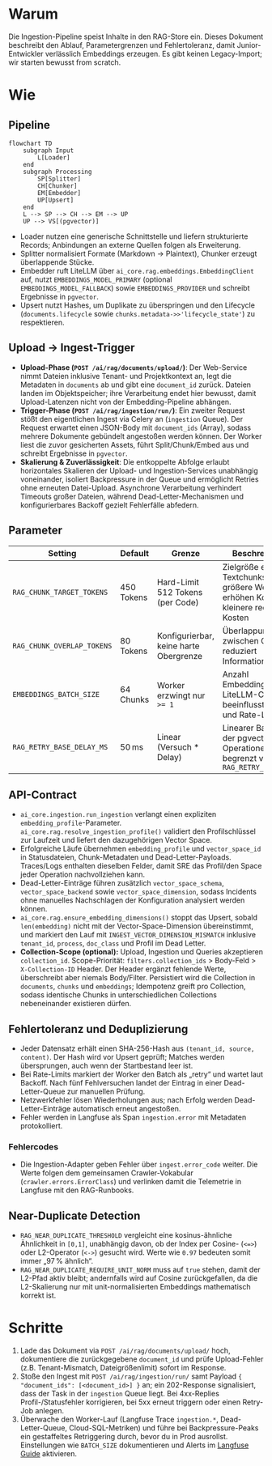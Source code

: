 # Warum
Die Ingestion-Pipeline speist Inhalte in den RAG-Store ein. Dieses Dokument beschreibt den Ablauf, Parametergrenzen und Fehlertoleranz, damit Junior-Entwickler verlässlich Embeddings erzeugen. Es gibt keinen Legacy-Import; wir starten bewusst from scratch.

# Wie
## Pipeline
```mermaid
flowchart TD
    subgraph Input
        L[Loader]
    end
    subgraph Processing
        SP[Splitter]
        CH[Chunker]
        EM[Embedder]
        UP[Upsert]
    end
    L --> SP --> CH --> EM --> UP
    UP --> VS[(pgvector)]
```

- Loader nutzen eine generische Schnittstelle und liefern strukturierte Records; Anbindungen an externe Quellen folgen als Erweiterung.
- Splitter normalisiert Formate (Markdown → Plaintext), Chunker erzeugt überlappende Stücke.
- Embedder ruft LiteLLM über `ai_core.rag.embeddings.EmbeddingClient` auf, nutzt `EMBEDDINGS_MODEL_PRIMARY` (optional `EMBEDDINGS_MODEL_FALLBACK`) sowie `EMBEDDINGS_PROVIDER` und schreibt Ergebnisse in `pgvector`.
- Upsert nutzt Hashes, um Duplikate zu überspringen und den Lifecycle (`documents.lifecycle` sowie `chunks.metadata->>'lifecycle_state'`) zu respektieren.

## Upload → Ingest-Trigger
- **Upload-Phase (`POST /ai/rag/documents/upload/`)**: Der Web-Service nimmt Dateien inklusive Tenant- und Projektkontext an, legt die Metadaten in `documents` ab und gibt eine `document_id` zurück. Dateien landen im Objektspeicher; ihre Verarbeitung endet hier bewusst, damit Upload-Latenzen nicht von der Embedding-Pipeline abhängen.
- **Trigger-Phase (`POST /ai/rag/ingestion/run/`)**: Ein zweiter Request stößt den eigentlichen Ingest via Celery an (`ingestion` Queue). Der Request erwartet einen JSON-Body mit `document_ids` (Array), sodass mehrere Dokumente gebündelt angestoßen werden können. Der Worker liest die zuvor gesicherten Assets, führt Split/Chunk/Embed aus und schreibt Ergebnisse in `pgvector`.
- **Skalierung & Zuverlässigkeit**: Die entkoppelte Abfolge erlaubt horizontales Skalieren der Upload- und Ingestion-Services unabhängig voneinander, isoliert Backpressure in der Queue und ermöglicht Retries ohne erneuten Datei-Upload. Asynchrone Verarbeitung verhindert Timeouts großer Dateien, während Dead-Letter-Mechanismen und konfigurierbares Backoff gezielt Fehlerfälle abfedern.

## Parameter
| Setting | Default | Grenze | Beschreibung |
| --- | --- | --- | --- |
| `RAG_CHUNK_TARGET_TOKENS` | 450 Tokens | Hard-Limit 512 Tokens (per Code) | Zielgröße eines Textchunks; größere Werte erhöhen Kontext, kleinere reduzieren Kosten |
| `RAG_CHUNK_OVERLAP_TOKENS` | 80 Tokens | Konfigurierbar, keine harte Obergrenze | Überlappung zwischen Chunks; reduziert Informationsverlust |
| `EMBEDDINGS_BATCH_SIZE` | 64 Chunks | Worker erzwingt nur `>= 1` | Anzahl Embeddings pro LiteLLM-Call; beeinflusst Latenz und Rate-Limit |
| `RAG_RETRY_BASE_DELAY_MS` | 50 ms | Linear (Versuch * Delay) | Linearer Backoff der pgvector-Operationen; begrenzt von `RAG_RETRY_ATTEMPTS` |

## API-Contract

- `ai_core.ingestion.run_ingestion` verlangt einen expliziten `embedding_profile`-Parameter. `ai_core.rag.resolve_ingestion_profile()` validiert den Profilschlüssel zur Laufzeit und liefert den dazugehörigen Vector Space.
- Erfolgreiche Läufe übernehmen `embedding_profile` und `vector_space_id` in Statusdateien, Chunk-Metadaten und Dead-Letter-Payloads. Traces/Logs enthalten dieselben Felder, damit SRE das Profil/den Space jeder Operation nachvollziehen kann.
- Dead-Letter-Einträge führen zusätzlich `vector_space_schema`, `vector_space_backend` sowie `vector_space_dimension`, sodass Incidents ohne manuelles Nachschlagen der Konfiguration analysiert werden können.
- `ai_core.rag.ensure_embedding_dimensions()` stoppt das Upsert, sobald `len(embedding)` nicht mit der Vector-Space-Dimension übereinstimmt, und markiert den Lauf mit `INGEST_VECTOR_DIMENSION_MISMATCH` inklusive `tenant_id`, `process`, `doc_class` und Profil im Dead Letter.
- **Collection-Scope (optional):** Upload, Ingestion und Queries akzeptieren `collection_id`. Scope-Priorität: `filters.collection_ids` > Body-Feld > `X-Collection-ID` Header. Der Header ergänzt fehlende Werte, überschreibt aber niemals Body/Filter. Persistiert wird die Collection in `documents`, `chunks` und `embeddings`; Idempotenz greift pro Collection, sodass identische Chunks in unterschiedlichen Collections nebeneinander existieren dürfen.

## Fehlertoleranz und Deduplizierung
- Jeder Datensatz erhält einen SHA-256-Hash aus `(tenant_id, source, content)`. Der Hash wird vor Upsert geprüft; Matches werden übersprungen, auch wenn der Startbestand leer ist.
- Bei Rate-Limits markiert der Worker den Batch als „retry“ und wartet laut Backoff. Nach fünf Fehlversuchen landet der Eintrag in einer Dead-Letter-Queue zur manuellen Prüfung.
- Netzwerkfehler lösen Wiederholungen aus; nach Erfolg werden Dead-Letter-Einträge automatisch erneut angestoßen.
- Fehler werden in Langfuse als Span `ingestion.error` mit Metadaten protokolliert.

### Fehlercodes
- Die Ingestion-Adapter geben Fehler über `ingest.error_code` weiter. Die Werte folgen dem gemeinsamen Crawler-Vokabular (`crawler.errors.ErrorClass`) und verlinken damit die Telemetrie in Langfuse mit den RAG-Runbooks.

## Near-Duplicate Detection

- `RAG_NEAR_DUPLICATE_THRESHOLD` vergleicht eine kosinus-ähnliche Ähnlichkeit in
  `[0,1]`, unabhängig davon, ob der Index per Cosine- (`<=>`) oder L2-Operator
  (`<->`) gesucht wird. Werte wie `0.97` bedeuten somit immer „97 % ähnlich“.
- `RAG_NEAR_DUPLICATE_REQUIRE_UNIT_NORM` muss auf `true` stehen, damit der
  L2-Pfad aktiv bleibt; andernfalls wird auf Cosine zurückgefallen, da die
  L2-Skalierung nur mit unit-normalisierten Embeddings mathematisch korrekt
  ist.

# Schritte
1. Lade das Dokument via `POST /ai/rag/documents/upload/` hoch, dokumentiere die zurückgegebene `document_id` und prüfe Upload-Fehler (z.B. Tenant-Mismatch, Dateigrößenlimit) sofort im Response.
2. Stoße den Ingest mit `POST /ai/rag/ingestion/run/` samt Payload `{ "document_ids": [<document_id>] }` an; ein 202-Response signalisiert, dass der Task in der `ingestion` Queue liegt. Bei 4xx-Replies Profil-/Statusfehler korrigieren, bei 5xx erneut triggern oder einen Retry-Job anlegen.
3. Überwache den Worker-Lauf (Langfuse Trace `ingestion.*`, Dead-Letter-Queue, Cloud-SQL-Metriken) und führe bei Backpressure-Peaks ein gestaffeltes Retriggering durch, bevor du in Prod ausrollst. Einstellungen wie `BATCH_SIZE` dokumentieren und Alerts im [Langfuse Guide](../observability/langfuse.md) aktivieren.
